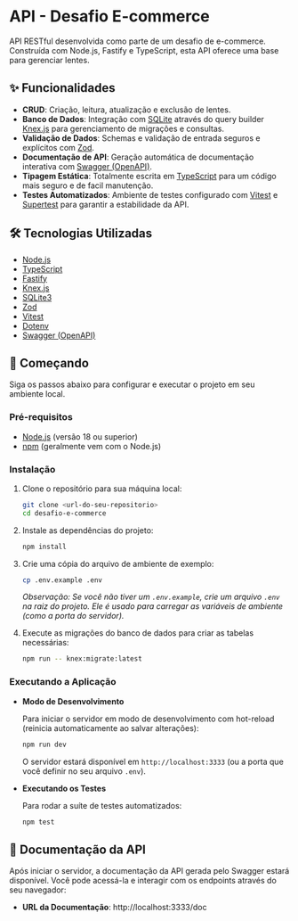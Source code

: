 # API - Desafio E-commerce

API RESTful desenvolvida como parte de um desafio de e-commerce. Construída com Node.js, Fastify e TypeScript, esta API oferece uma base para gerenciar lentes.

## ✨ Funcionalidades

- **CRUD**: Criação, leitura, atualização e exclusão de lentes.
- **Banco de Dados**: Integração com [SQLite](https://www.sqlite.org/index.html) através do query builder [Knex.js](https://knexjs.org/) para gerenciamento de migrações e consultas.
- **Validação de Dados**: Schemas e validação de entrada seguros e explícitos com [Zod](https://zod.dev/).
- **Documentação de API**: Geração automática de documentação interativa com [Swagger (OpenAPI)](https://swagger.io/).
- **Tipagem Estática**: Totalmente escrita em [TypeScript](https://www.typescriptlang.org/) para um código mais seguro e de facil manutenção.
- **Testes Automatizados**: Ambiente de testes configurado com [Vitest](https://vitest.dev/) e [Supertest](https://github.com/ladjs/supertest) para garantir a estabilidade da API.

## 🛠️ Tecnologias Utilizadas

- [Node.js](https://nodejs.org/)
- [TypeScript](https://www.typescriptlang.org/)
- [Fastify](https://www.fastify.io/)
- [Knex.js](https://knexjs.org/)
- [SQLite3](https://www.sqlite.org/index.html)
- [Zod](https://zod.dev/)
- [Vitest](https://vitest.dev/)
- [Dotenv](https://github.com/motdotla/dotenv)
- [Swagger (OpenAPI)](http://swagger.io/)

## 🚀 Começando

Siga os passos abaixo para configurar e executar o projeto em seu ambiente local.

### Pré-requisitos

- [Node.js](https://nodejs.org/) (versão 18 ou superior)
- [npm](https://www.npmjs.com/) (geralmente vem com o Node.js)

### Instalação

1.  Clone o repositório para sua máquina local:

    ```bash
    git clone <url-do-seu-repositorio>
    cd desafio-e-commerce
    ```

2.  Instale as dependências do projeto:

    ```bash
    npm install
    ```

3.  Crie uma cópia do arquivo de ambiente de exemplo:

    ```bash
    cp .env.example .env
    ```

    _Observação: Se você não tiver um `.env.example`, crie um arquivo `.env` na raiz do projeto. Ele é usado para carregar as variáveis de ambiente (como a porta do servidor)._

4.  Execute as migrações do banco de dados para criar as tabelas necessárias:
    ```bash
    npm run -- knex:migrate:latest
    ```

### Executando a Aplicação

- **Modo de Desenvolvimento**

  Para iniciar o servidor em modo de desenvolvimento com hot-reload (reinicia automaticamente ao salvar alterações):

  ```bash
  npm run dev
  ```

  O servidor estará disponível em `http://localhost:3333` (ou a porta que você definir no seu arquivo `.env`).

- **Executando os Testes**

  Para rodar a suíte de testes automatizados:

  ```bash
  npm test
  ```

## 📖 Documentação da API

Após iniciar o servidor, a documentação da API gerada pelo Swagger estará disponível. Você pode acessá-la e interagir com os endpoints através do seu navegador:

- **URL da Documentação**: http://localhost:3333/doc
